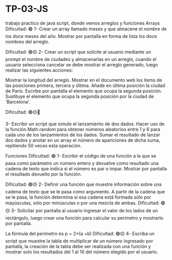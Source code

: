 # TP-03-JS
trabajo practico de java script, donde vemos arreglos y funciones
Arrays
Dificultad:  🟢
1- Crear un array llamado meses y que almacene el nombre de los doce meses del año. Mostrar por pantalla en forma de lista  los doce nombres del arreglo.

Dificultad:  🟢🟡
2-  Crear un script que solicite al usuario mediante un prompt el nombre de ciudades y almacenarlas en un arreglo, cuando el usuario selecciona cancelar se debe mostrar el arreglo generado, luego realizar las siguientes acciones:

Mostrar la longitud del arreglo.
Mostrar en el documento web los ítems de las posiciones primera, tercera y última.
Añade en última posición la ciudad de París.
Escribe por pantalla el elemento que ocupa la segunda posición.
Sustituye el elemento que ocupa la segunda posición por la ciudad de 'Barcelona'.

Dificultad:  🟢🟡🔴

3- Escribir un script que simule el lanzamiento de dos dados. Hacer uso de la función Math.random para obtener números aleatorios entre 1 y 6 para cada uno de los lanzamientos de los dados. Sumar el resultado de lanzar dos dados y anotar en un array el número de apariciones de dicha suma, repitiendo 50 veces esta operación.



Funciones
Dificultad:  🟢
1- Escribir el código de una función a la que se pasa como parámetro un número entero y devuelve como resultado una cadena de texto que indica si el número es par o impar. Mostrar por pantalla el resultado devuelto por la función.

Dificultad:  🟢🟡
2- Definir una función que muestre información sobre una cadena de texto que se le pasa como argumento. A partir de la cadena que se le pasa, la función determina si esa cadena está formada sólo por mayúsculas, sólo por minúsculas o por una mezcla de ambas.
Dificultad:  🟢🟡
3- Solicitar por pantalla al usuario ingresar el valor de los lados de un rectángulo, luego crear una función para calcular su perímetro y mostrarlo por pantalla.

La fórmula del perímetro  es p = 2*(a +b)
Dificultad:  🟢🟡
4- Escriba un script que muestre la tabla de multiplicar de un número ingresado por pantalla, la creación de la tabla debe ser realizada con una función y mostrar solo los resultados del 1 al 10 del número elegido por el usuario.


